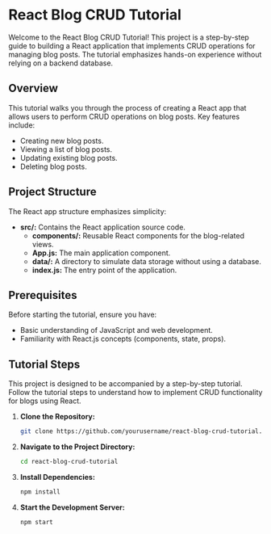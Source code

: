 # React Blog CRUD Tutorial

Welcome to the React Blog CRUD Tutorial! This project is a step-by-step guide to building a React application that implements CRUD operations for managing blog posts. The tutorial emphasizes hands-on experience without relying on a backend database.

## Overview

This tutorial walks you through the process of creating a React app that allows users to perform CRUD operations on blog posts. Key features include:

- Creating new blog posts.
- Viewing a list of blog posts.
- Updating existing blog posts.
- Deleting blog posts.

## Project Structure

The React app structure emphasizes simplicity:

- **src/:** Contains the React application source code.
  - **components/:** Reusable React components for the blog-related views.
  - **App.js:** The main application component.
  - **data/:** A directory to simulate data storage without using a database.
  - **index.js:** The entry point of the application.

## Prerequisites

Before starting the tutorial, ensure you have:

- Basic understanding of JavaScript and web development.
- Familiarity with React.js concepts (components, state, props).

## Tutorial Steps

This project is designed to be accompanied by a step-by-step tutorial. Follow the tutorial steps to understand how to implement CRUD functionality for blogs using React.

1. **Clone the Repository:**

   ```bash
   git clone https://github.com/yourusername/react-blog-crud-tutorial.git
    ```
2. **Navigate to the Project Directory:**
   
   ```bash
   cd react-blog-crud-tutorial

    ```

3. **Install Dependencies:**
   
   ```bash
   npm install

    ```

4. **Start the Development Server:**
   
   ```bash
   npm start

    ```
